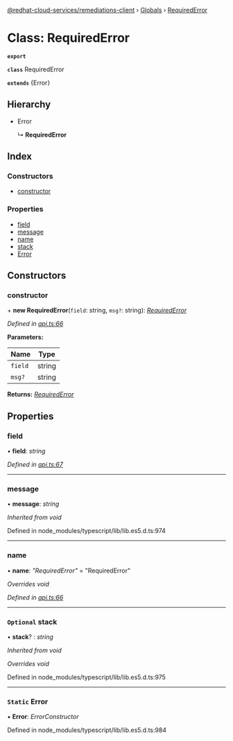 [@redhat-cloud-services/remediations-client](../README.md) › [Globals](../globals.md) › [RequiredError](requirederror.md)

# Class: RequiredError

**`export`** 

**`class`** RequiredError

**`extends`** {Error}

## Hierarchy

* Error

  ↳ **RequiredError**

## Index

### Constructors

* [constructor](requirederror.md#constructor)

### Properties

* [field](requirederror.md#field)
* [message](requirederror.md#message)
* [name](requirederror.md#name)
* [stack](requirederror.md#optional-stack)
* [Error](requirederror.md#static-error)

## Constructors

###  constructor

\+ **new RequiredError**(`field`: string, `msg?`: string): *[RequiredError](requirederror.md)*

*Defined in [api.ts:66](https://github.com/RedHatInsights/javascript-clients/blob/master/packages/remediations/api.ts#L66)*

**Parameters:**

Name | Type |
------ | ------ |
`field` | string |
`msg?` | string |

**Returns:** *[RequiredError](requirederror.md)*

## Properties

###  field

• **field**: *string*

*Defined in [api.ts:67](https://github.com/RedHatInsights/javascript-clients/blob/master/packages/remediations/api.ts#L67)*

___

###  message

• **message**: *string*

*Inherited from void*

Defined in node_modules/typescript/lib/lib.es5.d.ts:974

___

###  name

• **name**: *"RequiredError"* = "RequiredError"

*Overrides void*

*Defined in [api.ts:66](https://github.com/RedHatInsights/javascript-clients/blob/master/packages/remediations/api.ts#L66)*

___

### `Optional` stack

• **stack**? : *string*

*Inherited from void*

*Overrides void*

Defined in node_modules/typescript/lib/lib.es5.d.ts:975

___

### `Static` Error

▪ **Error**: *ErrorConstructor*

Defined in node_modules/typescript/lib/lib.es5.d.ts:984
